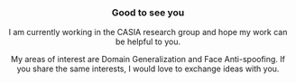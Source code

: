 <h3 align="center">Good to see you</h3>
<p align="center">I am currently working in the CASIA research group and hope my work can be helpful to you.</p>
<p align="center">My areas of interest are Domain Generalization and Face Anti-spoofing. If you share the same interests, I would love to exchange ideas with you.</p>
